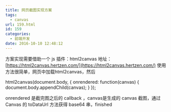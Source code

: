 ```yaml
---
title: 网页截图实现方案
tags:
  - canvas
url: 159.html
id: 159
categories:
  - 前端开发
date: 2016-10-10 12:48:12
---
```


方案实现需要借助一个 js 插件：html2canvas 地址：[https://html2canvas.hertzen.com/](https://html2canvas.hertzen.com/) 使用方法很简单，网页中加载html2canvas，然后

html2canvas(document.body, {
  onrendered: function(canvas) {
    document.body.appendChild(canvas);
  }
});

onrendered 是截完图之后的 callback ，canvas是生成的 canvas 截图，通过 Canvas 的 toDataUrl 方法获得 base64 串，finished